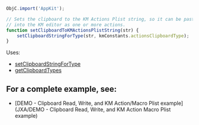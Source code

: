 
```js
ObjC.import('AppKit');

// Sets the clipboard to the KM Actions Plist string, so it can be pasted
// into the KM editor as one or more actions.
function setClipboardToKMActionsPlistString(str) {
	setClipboardStringForType(str, kmConstants.actionsClipboardType);
}
```

Uses:
* [setClipboardStringForType](JXA/setClipboardStringForType)
* [getClipboardTypes](JXA/getClipboardTypes)

## For a complete example, see:
* [DEMO - Clipboard Read, Write, and KM Action/Macro Plist example](JXA/DEMO - Clipboard Read, Write, and KM Action Macro Plist example)